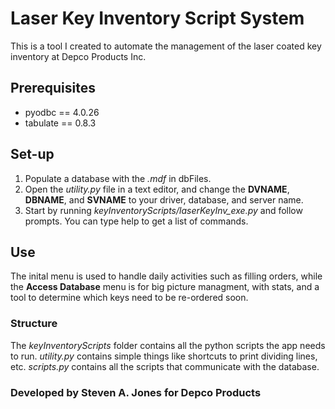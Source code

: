 # Laser Key Inventory Script System
This is a tool I created to automate the management of the laser coated key inventory at Depco Products Inc.

## Prerequisites
- pyodbc == 4.0.26
- tabulate == 0.8.3

## Set-up
1. Populate a database with the *.mdf* in dbFiles.
2. Open the *utility.py* file in a text editor, and change the **DVNAME**, **DBNAME**, and **SVNAME** to your driver, database, and server name.
3. Start by running *keyInventoryScripts/laserKeyInv_exe.py* and follow prompts.  You can type help to get a list of commands.

## Use
The inital menu is used to handle daily activities such as filling orders, 
while the **Access Database** menu is for big picture managment,
with stats, and a tool to determine which keys need to be re-ordered soon.

### Structure
The *keyInventoryScripts* folder contains all the python scripts the app needs to run.
*utility.py* contains simple things like shortcuts to print dividing lines, etc.
*scripts.py* contains all the scripts that communicate with the database.


### Developed by Steven A. Jones for Depco Products
